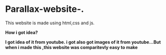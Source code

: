 <h1>Parallax-website-.</h1>
  <p>This website is made using html,css and js.</p> 
  <strong>How i got idea?<strong>
  <p>I got idea of it from youtube. i got also got images of it from youtube...But when i made this ,this website was comparitevly easy to make  </p>
